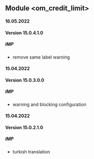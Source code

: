## Module <om_credit_limit>

#### 16.05.2022
#### Version 15.0.4.1.0
##### IMP
- remove same label warning

#### 15.04.2022
#### Version 15.0.3.0.0
##### IMP
- warning and blocking configuration

#### 15.04.2022
#### Version 15.0.2.1.0
##### IMP
- turkish translation
